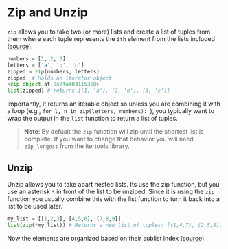 # Zip and Unzip

`zip` allows you to take two (or more) lists and create a list of tuples from them where each tuple represents the `ith` element from the lists included ([source](https://realpython.com/python-zip-function/)). 

```python
numbers = [1, 2, 3]
letters = ['a', 'b', 'c']
zipped = zip(numbers, letters)
zipped  # Holds an iterator object
<zip object at 0x7fa4831153c8>
list(zipped) # returns [(1, 'a'), (2, 'b'), (3, 'c')]
```
Importantly, it returns an iterable object so unless you are combining it with a loop (e.g., `for l, n in zip(letters, numbers): `), you typically want to wrap the output in the `list` function to return a list of tuples.

> **Note**: By defualt the `zip` function will zip until the shortest list is complete. If you want to change that behavior you will need `zip_longest` from the itertools library. 

## Unzip

Unzip allows you to take apart nested lists. Its use the zip function, but you use an asterisk `*` in front of the list to be unziped. Since it is using the `zip` function you usually combine this with the list function to turn it back into a list to be used later.

```python
my_list = [[1,2,3], [4,5,6], [7,8,9]]
list(zip(*my_list)) # Returns a new list of tuples: [(1,4,7), (2,5,8), (3,6,9)]
```

Now the elements are organized based on their sublist index ([source](https://stackoverflow.com/a/52194683)). 
